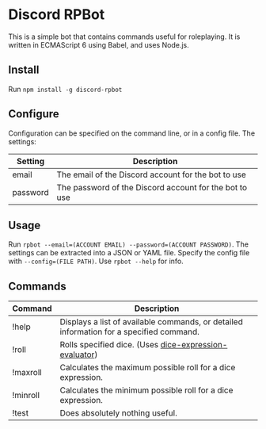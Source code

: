 # Discord RPBot
This is a simple bot that contains commands useful for roleplaying.
It is written in ECMAScript 6 using Babel, and uses Node.js.

## Install
Run `npm install -g discord-rpbot`

## Configure
Configuration can be specified on the command line, or in a config file. The settings:

| Setting    | Description                                                 |        
|------------|-------------------------------------------------------------|
| email      | The email of the Discord account for the bot to use         |
| password   | The password of the Discord account for the bot to use      |

## Usage
Run `rpbot --email=(ACCOUNT EMAIL) --password=(ACCOUNT PASSWORD)`.
The settings can be extracted into a JSON or YAML file.
Specify the config file with `--config=(FILE PATH)`.
Use `rpbot --help` for info.

## Commands
| Command    | Description                                                                                                            |
|------------|------------------------------------------------------------------------------------------------------------------------|
| !help      | Displays a list of available commands, or detailed information for a specified command.                                |
| !roll      | Rolls specified dice. (Uses [dice-expression-evaluator](https://github.com/dbkang/dice-expression-evaluator))          |
| !maxroll   | Calculates the maximum possible roll for a dice expression.                                                            |
| !minroll   | Calculates the minimum possible roll for a dice expression.                                                            |
| !test      | Does absolutely nothing useful.                                                                                        |
